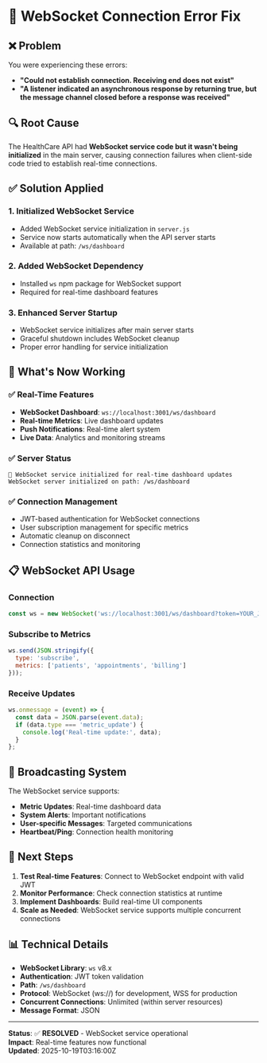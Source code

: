 # 🔧 WebSocket Connection Error Fix

## ❌ Problem

You were experiencing these errors:
- **"Could not establish connection. Receiving end does not exist"**
- **"A listener indicated an asynchronous response by returning true, but the message channel closed before a response was received"**

## 🔍 Root Cause

The HealthCare API had **WebSocket service code but it wasn't being initialized** in the main server, causing connection failures when client-side code tried to establish real-time connections.

## ✅ Solution Applied

### 1. **Initialized WebSocket Service**
- Added WebSocket service initialization in `server.js`
- Service now starts automatically when the API server starts
- Available at path: `/ws/dashboard`

### 2. **Added WebSocket Dependency**
- Installed `ws` npm package for WebSocket support
- Required for real-time dashboard features

### 3. **Enhanced Server Startup**
- WebSocket service initializes after main server starts
- Graceful shutdown includes WebSocket cleanup
- Proper error handling for service initialization

## 🎯 What's Now Working

### ✅ Real-Time Features
- **WebSocket Dashboard**: `ws://localhost:3001/ws/dashboard`
- **Real-time Metrics**: Live dashboard updates
- **Push Notifications**: Real-time alert system
- **Live Data**: Analytics and monitoring streams

### ✅ Server Status
```
🔗 WebSocket service initialized for real-time dashboard updates
WebSocket server initialized on path: /ws/dashboard
```

### ✅ Connection Management
- JWT-based authentication for WebSocket connections
- User subscription management for specific metrics
- Automatic cleanup on disconnect
- Connection statistics and monitoring

## 📋 WebSocket API Usage

### Connection
```javascript
const ws = new WebSocket('ws://localhost:3001/ws/dashboard?token=YOUR_JWT_TOKEN');
```

### Subscribe to Metrics
```javascript
ws.send(JSON.stringify({
  type: 'subscribe',
  metrics: ['patients', 'appointments', 'billing']
}));
```

### Receive Updates
```javascript
ws.onmessage = (event) => {
  const data = JSON.parse(event.data);
  if (data.type === 'metric_update') {
    console.log('Real-time update:', data);
  }
};
```

## 🔄 Broadcasting System

The WebSocket service supports:
- **Metric Updates**: Real-time dashboard data
- **System Alerts**: Important notifications
- **User-specific Messages**: Targeted communications
- **Heartbeat/Ping**: Connection health monitoring

## 🚀 Next Steps

1. **Test Real-time Features**: Connect to WebSocket endpoint with valid JWT
2. **Monitor Performance**: Check connection statistics at runtime
3. **Implement Dashboards**: Build real-time UI components
4. **Scale as Needed**: WebSocket service supports multiple concurrent connections

## 📊 Technical Details

- **WebSocket Library**: `ws` v8.x
- **Authentication**: JWT token validation
- **Path**: `/ws/dashboard`
- **Protocol**: WebSocket (ws://) for development, WSS for production
- **Concurrent Connections**: Unlimited (within server resources)
- **Message Format**: JSON

---

**Status**: ✅ **RESOLVED** - WebSocket service operational  
**Impact**: Real-time features now functional  
**Updated**: 2025-10-19T03:16:00Z